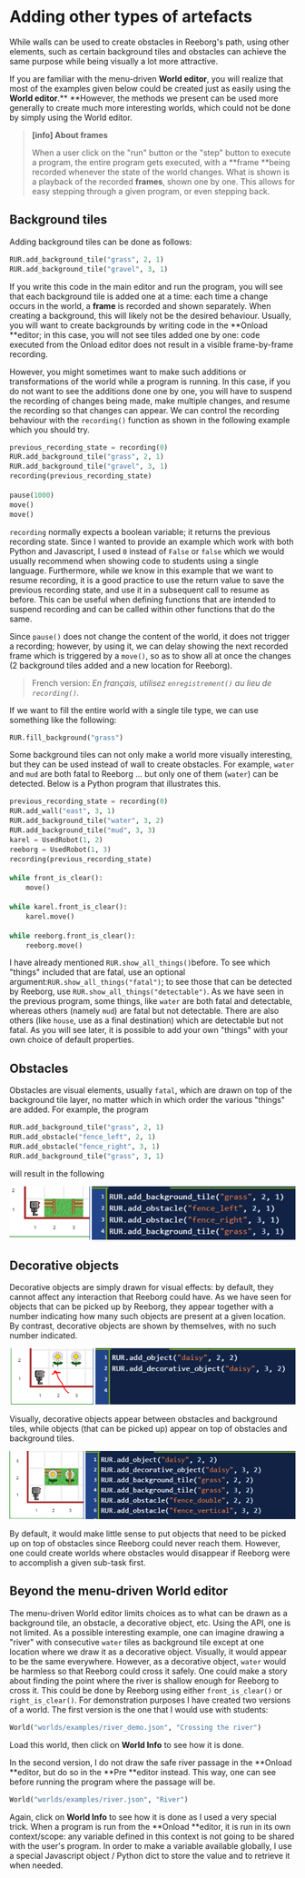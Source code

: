 # Adding other types of artefacts

While walls can be used to create obstacles in Reeborg's path, using other elements, such as certain background tiles and obstacles can achieve the same purpose while being visually a lot more attractive.

If you are familiar with the menu-driven **World editor**, you will realize that most of the examples given below could be created just as easily using the **World editor**.** **However, the methods we present can be used more generally to create much more interesting worlds, which could not be done by simply using the World editor.

> **[info] About frames**
>
> When a user click on the "run" button or the "step" button to execute a program, the entire program  gets executed, with a **frame **being recorded whenever the state of the world changes. What is
> shown is a playback of the recorded **frames**, shown one by one. This allows for easy stepping through  a given program, or even stepping back.

## Background tiles

Adding background tiles can be done as follows:

```py
RUR.add_background_tile("grass", 2, 1)
RUR.add_background_tile("gravel", 3, 1)
```

If you write this code in the main editor and run the program, you will see that each background tile is added one at a time: each time a change occurs in the world, a **frame** is recorded and shown separately. When creating a background, this will likely not be the desired behaviour. Usually, you will want to create backgrounds by writing code in the **Onload **editor; in this case, you will not see tiles added one by one: code executed from the Onload editor does not result in a visible frame-by-frame recording.

However, you might sometimes want to make such additions or transformations of the world while a program is running. In this case, if you do not want to see the additions done one by one, you will have to suspend the recording of changes being made, make multiple changes, and resume the recording so that changes can appear. We can control the recording behaviour with the `recording()` function as shown in the following example which you should try.

```py
previous_recording_state = recording(0)
RUR.add_background_tile("grass", 2, 1)
RUR.add_background_tile("gravel", 3, 1)
recording(previous_recording_state)

pause(1000)
move()
move()
```

`recording` normally expects a boolean variable; it returns the previous recording state. Since I wanted to provide an example which work with both Python and Javascript, I used `0` instead of `False` or `false` which we would usually recommend when showing code to students using a single language. Furthermore, while we know in this example that we want to resume recording, it is a good practice to use the return value to save the previous recording state, and use it in a subsequent call to resume as before.  This can be useful when defining functions that are intended to suspend recording and can be called within other functions that do the same.

Since `pause()` does not change the content of the world, it does not trigger a recording; however, by using it, we can delay showing the next recorded frame which is triggered by a `move()`, so as to show all at once the changes \(2 background tiles added and a new location for Reeborg\).

> French version: _En français, utilisez _`enregistrement()`_ au lieu de _`recording()`_._

If we want to fill the entire world with a single tile type, we can use something like the following:

```py
RUR.fill_background("grass")
```

Some background tiles can not only make a world more visually interesting, but they can be used instead of wall to create obstacles. For example, `water` and `mud` are both fatal to Reeborg ... but only one of them \(`water`\) can be detected. Below is a Python program that illustrates this.

```python
previous_recording_state = recording(0)
RUR.add_wall("east", 3, 1)
RUR.add_background_tile("water", 3, 2)
RUR.add_background_tile("mud", 3, 3)
karel = UsedRobot(1, 2)
reeborg = UsedRobot(1, 3)
recording(previous_recording_state)

while front_is_clear():
    move()

while karel.front_is_clear():
    karel.move()

while reeborg.front_is_clear():
    reeborg.move()
```

I have already mentioned `RUR.show_all_things()`before. To see which "things" included that are fatal, use an optional argument:`RUR.show_all_things("fatal")`; to see those that can be detected by Reeborg, use `RUR.show_all_things("detectable")`. As we have seen in the previous program, some things, like `water` are both fatal and detectable, whereas others \(namely `mud`\) are fatal but not detectable. There are also others \(like `house`, use as a final destination\) which are detectable but not fatal. As you will see later, it is possible to add your own "things" with your own choice of default properties.

## Obstacles

Obstacles are visual elements, usually `fatal`, which are drawn on top of the background tile layer, no matter which in which order the various "things" are added.  For example, the program

```py
RUR.add_background_tile("grass", 2, 1)
RUR.add_obstacle("fence_left", 2, 1)
RUR.add_obstacle("fence_right", 3, 1)
RUR.add_background_tile("grass", 3, 1)
```

will result in the following

![](/assets/background4.png)

## Decorative objects

Decorative objects are simply drawn for visual effects: by default, they cannot affect any interaction that Reeborg could have. As we have seen for objects that can be picked up by Reeborg, they appear together with a number indicating how many such objects are present at a given location. By contrast, decorative objects are shown by themselves, with no such number indicated.

![](/assets/background5.png)

Visually, decorative objects appear between obstacles and background tiles, while objects \(that can be picked up\) appear on top of obstacles and background tiles.

![](/assets/background6.png)

By default, it would make little sense to put objects that need to be picked up on top of obstacles since Reeborg could never reach them. However, one could create worlds where obstacles would disappear if Reeborg were to accomplish a given sub-task first.

## Beyond the menu-driven World editor

The menu-driven World editor limits choices as to what can be drawn as a background tile, an obstacle, a decorative object, etc. Using the API, one is not limited. As a possible interesting example, one can imagine drawing a "river" with consecutive `water` tiles as background tile except at one location where we draw it as a decorative object. Visually, it would appear to be the same everywhere. However, as a decorative object, `water` would be harmless so that Reeborg could cross it safely. One could make a story about finding the point where the river is shallow enough for Reeborg to cross it. This could be done by Reeborg using either `front_is_clear()` or `right_is_clear()`. For demonstration purposes I have created two versions of a world. The first version is the one that I would use with students:

```py
World("worlds/examples/river_demo.json", "Crossing the river")
```

Load this world, then click on **World Info** to see how it is done.

In the second version, I do not draw the safe river passage in the **Onload **editor, but do so in the **Pre **editor instead. This way, one can see before running the program where the passage will be.

```python
World("worlds/examples/river.json", "River")
```

Again, click on **World Info** to see how it is done as I used a very special trick.  When a program is run from the **Onload **editor, it is run in its own context/scope: any variable defined in this context is not going to be shared with the user's program. In order to make a variable available globally, I use a special Javascript object / Python dict to store the value and to retrieve it when needed.

